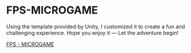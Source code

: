 # FPS-MICROGAME
Using the template provided by Unity, I customized it to create a fun and challenging experience. Hope you enjoy it — Let the adventure begin!

[FPS - MICROGAME](https://play.unity.com/en/games/b2582abf-6208-4a7f-bf84-d53d8514f930/fps-microgame)

